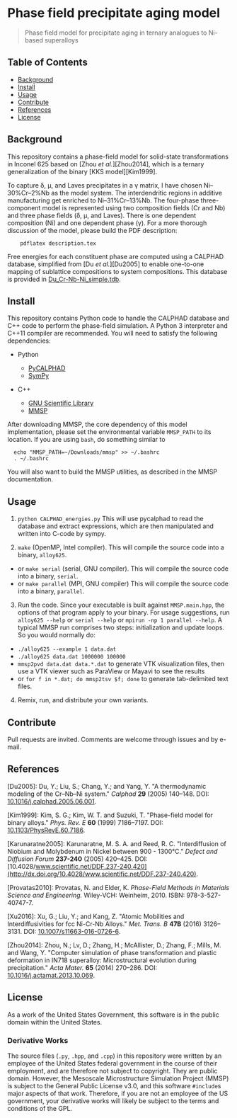 # Phase field precipitate aging model

> Phase field model for precipitate aging in ternary analogues to Ni-based superalloys


## Table of Contents

- [Background](Background)
- [Install](#Install)
- [Usage](#Usage)
- [Contribute](#Contribute)
- [References](#References)
- [License](#license)


## Background

This repository contains a phase-field model for solid-state transformations in
Inconel 625 based on [Zhou *et al.*][Zhou2014], which is a ternary generalization
of the binary [KKS model][Kim1999].

To capture δ, μ, and Laves precipitates in a γ matrix, I have
chosen Ni–30%Cr–2%Nb as the model system. The interdendritic regions in
additive manufacturing get enriched to Ni–31%Cr–13%Nb.
The four-phase three-component model is represented using two composition fields
(Cr and Nb) and three phase fields (δ, μ, and Laves). There is one
dependent composition (Ni) and one dependent phase (γ).
For a more thorough discussion of the model, please build the PDF description:

```
    pdflatex description.tex
```

Free energies for each constituent phase are computed using a CALPHAD database,
simplified from [Du *et al.*][Du2005] to enable one-to-one mapping of sublattice
compositions to system compositions. This database is provided in
[Du_Cr-Nb-Ni_simple.tdb](Du_Cr-Nb-Ni_simple.tdb).


## Install

This repository contains Python code to handle the CALPHAD database and C++
code to perform the phase-field simulation. A Python 3 interpreter and C++11
compiler are recommended. You will need to satisfy the following dependencies:

- Python
  - [PyCALPHAD](http://pycalphad.readthedocs.io/en/latest/)
  - [SymPy](http://www.sympy.org/en/index.html)

- C++
  - [GNU Scientific Library](https://www.gnu.org/software/gsl/)
  - [MMSP](https://github.com/mesoscale/mmsp)
  
After downloading MMSP, the core dependency of this model implementation,
please set the environmental variable ```MMSP_PATH``` to its location. If
you are using ```bash```, do something similar to

```
  echo "MMSP_PATH=~/Downloads/mmsp" >> ~/.bashrc
  . ~/.bashrc
```

You will also want to build the MMSP utilities,
as described in the MMSP documentation.


## Usage

1. ```python CALPHAD_energies.py```
   This will use pycalphad to read the database and extract expressions,
   which are then manipulated and written into C-code by sympy.

2. ```make``` (OpenMP, Intel compiler).
  This will compile the source code into a binary, ```alloy625```.
  - or ```make serial``` (serial, GNU compiler).
  This will compile the source code into a binary, ```serial```.
  - or ```make parallel``` (MPI, GNU compiler)
  This will compile the source code into a binary, ```parallel```.

3. Run the code. Since your executable is built against ```MMSP.main.hpp```,
  the options of that program apply to your binary. For usage suggestions,
  run ```alloy625 --help``` or ```serial --help``` or
  ```mpirun -np 1 parallel --help```. A typical MMSP run comprises two steps:
  initialization and update loops. So you would normally do:
  - ```./alloy625 --example 1 data.dat```
  - ```./alloy625 data.dat 1000000 100000```
  - ```mmsp2pvd data.dat data.*.dat``` to generate VTK visualization files,
    then use a VTK viewer such as ParaView or Mayavi to see the results
  - or ```for f in *.dat; do mmsp2tsv $f; done``` to generate tab-delimited
  text files.

4. Remix, run, and distribute your own variants.


## Contribute

Pull requests are invited. Comments are welcome through issues and by e-mail.


## References

[Du2005]:  Du, Y.; Liu, S.; Chang, Y.; and Yang, Y.
          "A thermodynamic modeling of the Cr–Nb–Ni system."
          *Calphad* **29** (2005) 140–148.
          DOI: [10.1016/j.calphad.2005.06.001](http://dx.doi.org/10.1016/j.calphad.2005.06.001).

[Kim1999]: Kim, S. G.; Kim, W. T. and Suzuki, T.
		  "Phase-field model for binary alloys."
		  *Phys. Rev. E* **60** (1999) 7186–7197.
		  DOI: [10.1103/PhysRevE.60.7186](http://dx.doi.org/10.1103/PhysRevE.60.7186).

[Karunaratne2005]: Karunaratne, M. S. A. and Reed, R. C.
		          "Interdiffusion of Niobium and Molybdenum in Nickel between 900 - 1300&deg;C."
		          *Defect and Diffusion Forum* **237-240** (2005) 420–425.
		          DOI: [10.4028/www.scientific.net/DDF.237-240.420](http://dx.doi.org/10.4028/www.scientific.net/DDF.237-240.420).

[Provatas2010]: Provatas, N. and Elder, K.
		       *Phase-Field Methods in Materials Science and Engineering.*
		       Wiley-VCH: Weinheim, 2010.
		       ISBN: 978-3-527-40747-7.

[Xu2016]: Xu, G.; Liu, Y.; and Kang, Z.
		 "Atomic Mobilities and Interdiffusivities for fcc Ni-Cr-Nb Alloys."
		 *Met. Trans. B* **47B** (2016) 3126–3131.
		 DOI: [10.1007/s11663-016-0726-6](http://dx.doi.org/10.1007/s11663-016-0726-6).

[Zhou2014]: Zhou, N.; Lv, D.; Zhang, H.; McAllister, D.; Zhang, F.; Mills, M. and Wang, Y.
		   "Computer simulation of phase transformation and plastic deformation in IN718 superalloy: Microstructural evolution during precipitation."
		   *Acta Mater.* **65** (2014) 270–286.
		   DOI: [10.1016/j.actamat.2013.10.069](http://dx.doi.org/10.1016/j.actamat.2013.10.069).


## License

As a work of the United States Government, this software is in the public domain within the United States.


### Derivative Works

The source files (```.py```, ```.hpp```, and ```.cpp```) in this repository were
written by an employee of the United States federal government in the course of
their employment, and are therefore not subject to copyright. They are public
domain. However, the Mesoscale Microstructure Simulation Project (MMSP) is subject
to the General Public License v3.0, and this software ```#include```s major
aspects of that work. Therefore, if you are not an employee of the US government,
your derivative works will likely be subject to the terms and conditions of the GPL.
